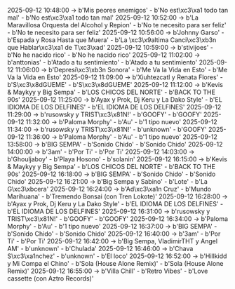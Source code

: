 2025-09-12 10:48:00 -> b'Mis peores enemigos' - b'No est\xc3\xa1 todo tan mal' - b'No est\xc3\xa1 todo tan mal'
2025-09-12 10:52:00 -> b'La Maravillosa Orquesta del Alcohol y Repion' - b'No te necesito para ser feliz' - b'No te necesito para ser feliz'
2025-09-12 10:56:00 -> b'Johnny Garso' - b'Espada y Rosa Hasta que Muera' - b'La \xc3\x9altima Canci\xc3\xb3n que Hablar\xc3\xa1 de T\xc3\xad'
2025-09-12 10:59:00 -> b'stivijoes' - b'No he nacido rico' - b'No he nacido rico'
2025-09-12 11:02:00 -> b'anttonias' - b'Atado a tu sentimiento' - b'Atado a tu sentimiento'
2025-09-12 11:06:00 -> b'Depresi\xc3\xb3n Sonora' - b'Me Va la Vida en Esto' - b'Me Va la Vida en Esto'
2025-09-12 11:09:00 -> b'Xiuhtezcatl y Renata Flores' - b'S\xc3\x8dGUEME' - b'S\xc3\x8dGUEME'
2025-09-12 11:12:00 -> b'Kevis & Maykyy y Big Sempa' - b'LOS CHICOS DEL NORTE' - b'BACK TO THE 90s'
2025-09-12 11:25:00 -> b'Ayax y Prok, Dj Keru y La Dako Style' - b'EL IDIOMA DE LOS DELFINES' - b'EL IDIOMA DE LOS DELFINES'
2025-09-12 11:29:00 -> b'rusowsky y TRIST\xc3\x81N!' - b'GOOFY' - b'GOOFY'
2025-09-12 11:32:00 -> b'Paloma Morphy' - b'Au' - b'1 tipo nuevo'
2025-09-12 11:34:00 -> b'rusowsky y TRIST\xc3\x81N!' - b'unknown' - b'GOOFY'
2025-09-12 11:36:00 -> b'Paloma Morphy' - b'Au' - b'1 tipo nuevo'
2025-09-12 13:58:00 -> b'BIG SEMPA' - b'Sonido Chido' - b'Sonido Chido'
2025-09-12 14:00:00 -> b'3am' - b'Por Ti' - b'Por Ti'
2025-09-12 14:03:00 -> b'Ghouljaboy' - b'Playa Hosono' - b'solanin'
2025-09-12 16:15:00 -> b'Kevis & Maykyy y Big Sempa' - b'LOS CHICOS DEL NORTE' - b'BACK TO THE 90s'
2025-09-12 16:18:00 -> b'BIG SEMPA' - b'Sonido Chido' - b'Sonido Chido'
2025-09-12 16:21:00 -> b'Big Sempa y Sabino' - b'Lote' - b'La G\xc3\xbcera'
2025-09-12 16:24:00 -> b'Ad\xc3\xa1n Cruz' - b'Mundo Marihuana' - b'Tremendo Bonsai (con Tren Lokote)'
2025-09-12 16:28:00 -> b'Ayax y Prok, Dj Keru y La Dako Style' - b'EL IDIOMA DE LOS DELFINES' - b'EL IDIOMA DE LOS DELFINES'
2025-09-12 16:31:00 -> b'rusowsky y TRIST\xc3\x81N!' - b'GOOFY' - b'GOOFY'
2025-09-12 16:34:00 -> b'Paloma Morphy' - b'Au' - b'1 tipo nuevo'
2025-09-12 16:37:00 -> b'BIG SEMPA' - b'Sonido Chido' - b'Sonido Chido'
2025-09-12 16:40:00 -> b'3am' - b'Por Ti' - b'Por Ti'
2025-09-12 16:42:00 -> b'Big Sempa, VladimirTHT y Angel AM' - b'unknown' - b'Chulada'
2025-09-12 16:46:00 -> b'Chava S\xc3\xa1nchez' - b'unknown' - b'El loco'
2025-09-12 16:52:00 -> b'Hillkidd y Mi Compa el Chino' - b'Sola (House Alone Remix)' - b'Sola (House Alone Remix)'
2025-09-12 16:55:00 -> b'Villa Chill' - b'Retro Vibes' - b'Love cassette (con Aztro Records)'
